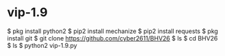 # vip-1.9

$ pkg install python2
$ pip2 install mechanize
$ pip2 install requests
$ pkg install git 
$ git clone https://github.com/cyber2611/BHV26
$ ls
$ cd BHV26
$ ls
$ python2 vip-1.9.py
